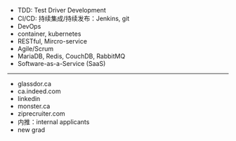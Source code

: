 - TDD: Test Driver Development
- CI/CD: 持续集成/持续发布：Jenkins, git
- DevOps
- container, kubernetes
- RESTful, Mircro-service
- Agile/Scrum
- MariaDB, Redis, CouchDB, RabbitMQ
- Software-as-a-Service (SaaS) 

---

- glassdor.ca
- ca.indeed.com
- linkedin
- monster.ca
- ziprecruiter.com
- 内推：internal applicants
- new grad
